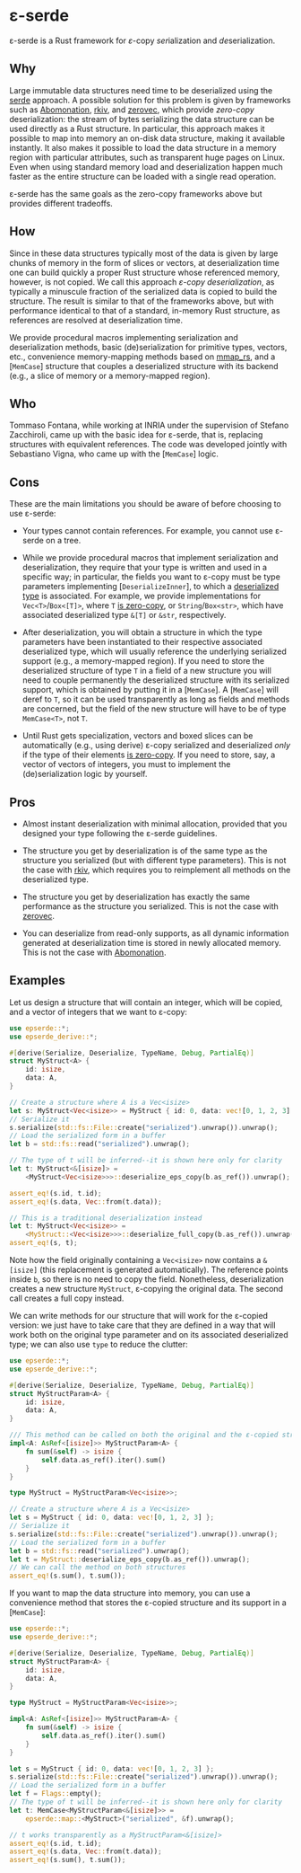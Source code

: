 # ε-serde

ε-serde is a Rust framework for *ε*-copy *ser*ialization and *de*serialization.

## Why

Large immutable data structures need time to be deserialized using the [serde](https://serde.rs/)
approach. A possible solution for this problem is given by frameworks such as 
[Abomonation](https://crates.io/crates/abomonation), [rkiv](https://crates.io/crates/rkyv/), and
[zerovec](https://crates.io/crates/zerovec), which provide *zero-copy* deserialization:
the stream of bytes serializing the data structure can be used directly as a Rust structure.
In particular, this approach makes it possible
to map into memory an on-disk data structure, making it available instantly.
It also makes it possible to load the data structure in a memory region with
particular attributes, such as transparent huge pages on Linux. Even when 
using standard memory load and deserialization happen much
faster as the entire structure can be loaded with a single read operation.

ε-serde has the same goals as the zero-copy frameworks above but provides different tradeoffs.

## How

Since in these data structures typically 
most of the data is given by large chunks of memory in the form of slices or vectors,
at deserialization time one can build quickly a proper Rust structure whose referenced
memory, however, is not copied. We call this approach *ε-copy deserialization*, as
typically a minuscule fraction of the serialized data is copied to build the structure.
The result is similar to that of the frameworks above, but with performance identical to 
that of a standard, in-memory Rust structure, as references are resolved at deserialization
time.

We provide procedural macros implementing serialization and deserialization methods,
basic (de)serialization for primitive types, vectors, etc.,
convenience memory-mapping methods based on [mmap_rs](https://crates.io/crates/mmap-rs), 
and a [`MemCase`] structure that couples a deserialized structure with its backend 
(e.g., a slice of memory or a memory-mapped region).

## Who

Tommaso Fontana, while working at INRIA under the supervision of Stefano Zacchiroli, 
came up with the basic idea for ε-serde, that is, 
replacing structures with equivalent references. The code was developed jointly
with Sebastiano Vigna, who came up with the [`MemCase`] logic.

## Cons

These are the main limitations you should be aware of before choosing to use ε-serde:

- Your types cannot contain references. For example, you cannot use ε-serde on a tree.

- While we provide procedural macros that implement serialization and deserialization, 
they require that your type is written and used in a specific way; in particular, 
the fields you want to ε-copy must be type parameters implementing
[`DeserializeInner`], to which a [deserialized type](`DeserializeInner::DeserType`) is associated.
For example, we provide implementations for
`Vec<T>`/`Box<[T]>`, where `T` [is zero-copy](`ZeroCopy`), or `String`/`Box<str>`, which have 
associated deserialized type `&[T]` or `&str`, respectively.

- After deserialization, you will obtain a structure in which the type parameters
have been instantiated to their respective associated deserialized type, which will usually reference the underlying
serialized support (e.g., a memory-mapped region). If you need to store
the deserialized structure of type `T` in a field of a new structure 
you will need to couple permanently the deserialized structure with its serialized
support, which is obtained by putting it in a [`MemCase`]. A [`MemCase`] will
deref to `T`, so it can be used transparently as long as fields and methods are 
concerned, but the field of the new structure will have to be of type `MemCase<T>`,
not `T`.

- Until Rust gets specialization, vectors and boxed slices can be automatically
(e.g., using derive) ε-copy serialized and deserialized *only* if the type 
of their elements [is zero-copy](`ZeroCopy`). If you need to
store, say, a vector of vectors of integers, you must to implement the 
(de)serialization logic by yourself.

## Pros

- Almost instant deserialization with minimal allocation, provided that you designed
your type following the ε-serde guidelines.

- The structure you get by deserialization is of the same type as the structure
you serialized (but with different type parameters).
This is not the case with [rkiv](https://crates.io/crates/rkyv/),
which requires you to reimplement all methods on the deserialized type.

- The structure you get by deserialization has exactly the same performance as
the structure you serialized. This is not the case with
[zerovec](https://crates.io/crates/zerovec).

- You can deserialize from read-only supports, as all dynamic information generated at
deserialization time is stored in newly allocated memory. This is not the case with
[Abomonation](https://crates.io/crates/abomonation).

## Examples

Let us design a structure that will contain an integer,
which will be copied, and a vector of integers that we want to ε-copy:
```rust
use epserde::*;
use epserde_derive::*;

#[derive(Serialize, Deserialize, TypeName, Debug, PartialEq)]
struct MyStruct<A> {
    id: isize,
    data: A,
}

// Create a structure where A is a Vec<isize>
let s: MyStruct<Vec<isize>> = MyStruct { id: 0, data: vec![0, 1, 2, 3] };
// Serialize it
s.serialize(std::fs::File::create("serialized").unwrap()).unwrap();
// Load the serialized form in a buffer
let b = std::fs::read("serialized").unwrap();

// The type of t will be inferred--it is shown here only for clarity
let t: MyStruct<&[isize]> = 
    <MyStruct<Vec<isize>>>::deserialize_eps_copy(b.as_ref()).unwrap();

assert_eq!(s.id, t.id);
assert_eq!(s.data, Vec::from(t.data));

// This is a traditional deserialization instead
let t: MyStruct<Vec<isize>> = 
    <MyStruct::<Vec<isize>>>::deserialize_full_copy(b.as_ref()).unwrap();
assert_eq!(s, t);
```
Note how the field originally containing a `Vec<isize>` now contains a `&[isize]` (this 
replacement is generated automatically). The reference points inside `b`, so there is 
no need to copy the field. Nonetheless, deserialization creates a new structure `MyStruct`,
ε-copying the original data. The second call creates a full copy instead.

We can write methods for our structure that will work for the ε-copied version: we just have
to take care that they are defined in a way that will work both on the original type parameter and on
its associated deserialized type; we can also use `type` to reduce the clutter:
```rust
use epserde::*;
use epserde_derive::*;

#[derive(Serialize, Deserialize, TypeName, Debug, PartialEq)]
struct MyStructParam<A> {
    id: isize,
    data: A,
}

/// This method can be called on both the original and the ε-copied structure
impl<A: AsRef<[isize]>> MyStructParam<A> {
    fn sum(&self) -> isize {
        self.data.as_ref().iter().sum()
    }
}

type MyStruct = MyStructParam<Vec<isize>>;

// Create a structure where A is a Vec<isize>
let s = MyStruct { id: 0, data: vec![0, 1, 2, 3] };
// Serialize it
s.serialize(std::fs::File::create("serialized").unwrap()).unwrap();
// Load the serialized form in a buffer
let b = std::fs::read("serialized").unwrap();
let t = MyStruct::deserialize_eps_copy(b.as_ref()).unwrap();
// We can call the method on both structures
assert_eq!(s.sum(), t.sum());
```

If you want to map the data structure into memory, you can use a convenience method
that stores the ε-copied structure and its support in a [`MemCase`]:
```rust
use epserde::*;
use epserde_derive::*;

#[derive(Serialize, Deserialize, TypeName, Debug, PartialEq)]
struct MyStructParam<A> {
    id: isize,
    data: A,
}

type MyStruct = MyStructParam<Vec<isize>>;

impl<A: AsRef<[isize]>> MyStructParam<A> {
    fn sum(&self) -> isize {
        self.data.as_ref().iter().sum()
    }
}

let s = MyStruct { id: 0, data: vec![0, 1, 2, 3] };
s.serialize(std::fs::File::create("serialized").unwrap()).unwrap();
// Load the serialized form in a buffer
let f = Flags::empty();
// The type of t will be inferred--it is shown here only for clarity
let t: MemCase<MyStructParam<&[isize]>> =
    epserde::map::<MyStruct>("serialized", &f).unwrap();

// t works transparently as a MyStructParam<&[isize]>
assert_eq!(s.id, t.id);
assert_eq!(s.data, Vec::from(t.data));
assert_eq!(s.sum(), t.sum());
```

